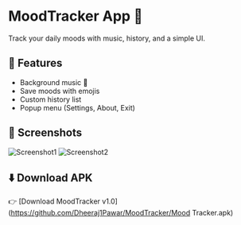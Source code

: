# MoodTracker App 📱
Track your daily moods with music, history, and a simple UI.

## 🚀 Features
- Background music 🎵
- Save moods with emojis
- Custom history list
- Popup menu (Settings, About, Exit)

## 📸 Screenshots
![Screenshot1](screenshots/home.png)
![Screenshot2](screenshots/about.png)

## ⬇️ Download APK
👉 [Download MoodTracker v1.0](https://github.com/Dheeraj1Pawar/MoodTracker/Mood Tracker.apk)
